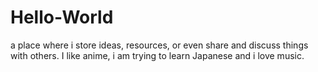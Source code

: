 # Hello-World
a place where i store ideas, resources, or even share and discuss things with others.
I like anime, i am trying to learn Japanese and i love music.
